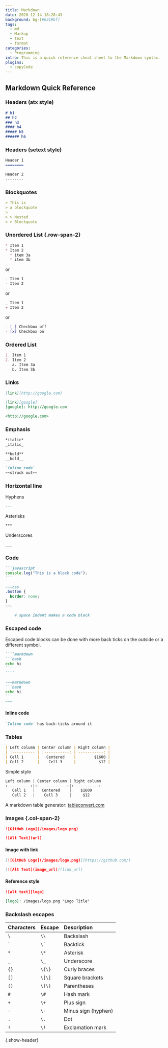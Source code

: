 ```yaml
---
title: Markdown
date: 2020-12-14 18:28:43
background: bg-[#6319bf]
tags:
  - md
  - Markup
  - text
  - format
categories:
  - Programming
intro: This is a quick reference cheat sheet to the Markdown syntax.
plugins:
  - copyCode
---
```


## Markdown Quick Reference

### Headers (atx style)

<!-- prettier-ignore -->
```markdown
# h1
## h2
### h3
#### h4
##### h5
###### h6
```

### Headers (setext style)

<!-- prettier-ignore -->
```markdown
Header 1
========

Header 2
--------
```

### Blockquotes

```markdown
> This is  
> a blockquote
>
> > Nested  
> > Blockquote
```

### Unordered List {.row-span-2}

<!-- prettier-ignore -->
```markdown
* Item 1
* Item 2
  * item 3a
  * item 3b
```

or

```markdown
- Item 1
- Item 2
```

or

<!-- prettier-ignore -->
```markdown
_ Item 1
+ Item 2
```

or

```markdown
- [ ] Checkbox off
- [x] Checkbox on
```

### Ordered List

```markdown
1. Item 1
2. Item 2  
   a. Item 3a  
   b. Item 3b
```

### Links

```markdown
[link](http://google.com)

[link][google]  
[google]: http://google.com

<http://google.com>
```

### Emphasis

<!-- prettier-ignore -->
```markdown
*italic*  
_italic_

**bold**  
__bold__

`inline code`  
~~struck out~~
```

### Horizontal line

Hyphens

<!-- prettier-ignore -->
```markdown
---
```

Asterisks

<!-- prettier-ignore -->
```markdown
***
```

Underscores

<!-- prettier-ignore -->
```markdown
___
```

### Code

````markdown
```javascript
console.log("This is a block code");
```
````

<!-- prettier-ignore -->
```markdown
~~~css
.button {
  border: none;
}
~~~
```

```markdown
    4 space indent makes a code block
```

### Escaped code

Escaped code blocks can be done with more back ticks on the outside or a different symbol.

<!-- prettier-ignore -->
`````markdown
````markdown
```bash
echo hi
```
````

~~~markdown
```bash
echo hi
```
~~~

`````

#### Inline code

```markdown
`Inline code` has back-ticks around it
```

### Tables

```markdown
| Left column | Center column | Right column |
| :---------- | :-----------: | -----------: |
| Cell 1      |   Centered    |        $1600 |
| Cell 2      |    Cell 3     |          $12 |
```

Simple style

<!-- prettier-ignore -->
```markdown
Left column | Center column | Right column
:----------:|:-------------:|:-----------:
   Cell 1   |   Centered    |    $1600
   Cell 2   |    Cell 3     |     $12
```

A markdown table generator: [tableconvert.com](https://tableconvert.com/)

### Images {.col-span-2}

```markdown
![GitHub Logo](/images/logo.png)

![Alt Text](url)
```

#### Image with link

```markdown
[![GitHub Logo](/images/logo.png)](https://github.com/)

[![Alt Text](image_url)](link_url)
```

#### Reference style

```markdown
![alt text][logo]

[logo]: /images/logo.png "Logo Title"
```

### Backslash escapes

| Characters        | Escape                | Description           |
| ----------------- | --------------------- | :-------------------- |
| <code>\\</code>   | <code>\\\\</code>     | Backslash             |
| <code>\`</code>   | <code>\\\`</code>     | Backtick              |
| <code>\*</code>   | <code>\\\*</code>     | Asterisk              |
| <code>\_</code>   | <code>\\\_</code>     | Underscore            |
| <code>\{\}</code> | <code>\\\{\\\}</code> | Curly braces          |
| <code>\[\]</code> | <code>\\\[\\\]</code> | Square brackets       |
| <code>\(\)</code> | <code>\\\(\\\)</code> | Parentheses           |
| <code>\#</code>   | <code>\\\#</code>     | Hash mark             |
| <code>\+</code>   | <code>\\\+</code>     | Plus sign             |
| <code>\-</code>   | <code>\\\-</code>     | Minus sign \(hyphen\) |
| <code>\.</code>   | <code>\\\.</code>     | Dot                   |
| <code>\!</code>   | <code>\\\!</code>     | Exclamation mark      |

{.show-header}
